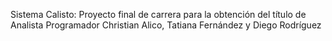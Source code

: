 Sistema Calisto: Proyecto final de carrera para la obtención del título de Analista Programador 
Christian Alico, Tatiana Fernández y Diego Rodríguez
